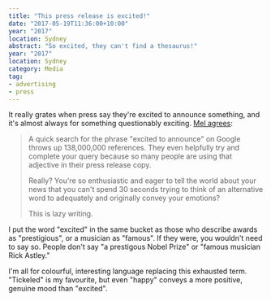 ```yaml
---
title: "This press release is excited!"
date: "2017-05-19T11:36:00+10:00"
year: "2017"
location: Sydney
abstract: "So excited, they can't find a thesaurus!"
year: "2017"
location: Sydney
category: Media
tag:
- advertising
- press
---
```

It really grates when press say they're excited to announce something, and it's almost always for something questionably exciting. [Mel agrees]:  

> A quick search for the phrase "excited to announce" on Google throws up 138,000,000 references. They even helpfully try and complete your query because so many people are using that adjective in their press release copy.
> 
> Really? You're so enthusiastic and eager to tell the world about your news that you can't spend 30 seconds trying to think of an alternative word to adequately and originally convey your emotions?
> 
> This is lazy writing.

I put the word "excited" in the same bucket as those who describe awards as "prestigious", or a musician as "famous". If they were, you wouldn't need to say so. People don't say "a prestigous Nobel Prize" or "famous musician Rick Astley."

I'm all for colourful, interesting language replacing this exhausted term. "Tickeled" is my favourite, but even "happy" conveys a more positive, genuine mood than "excited".

[Mel agrees]: http://www.delightfulcommunications.com/blog/excited-press-releases/

